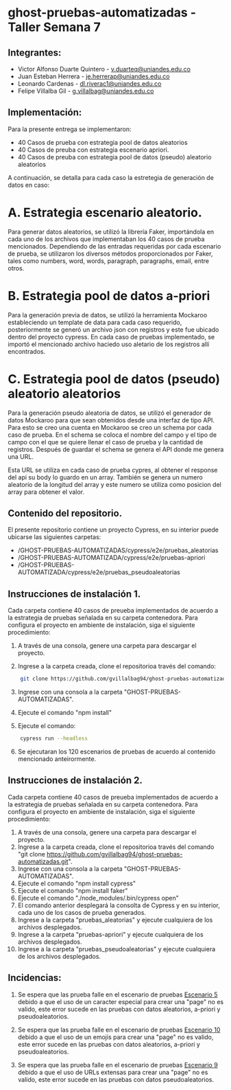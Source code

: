 # ghost-pruebas-automatizadas - Taller Semana 7

## Integrantes:

* Victor Alfonso Duarte Quintero - v.duarteq@uniandes.edu.co
* Juan Esteban Herrera - je.herrerap@uniandes.edu.co
* Leonardo Cardenas - dl.riverac1@uniandes.edu.co
* Felipe Villalba Gil - g.villalbag@uniandes.edu.co

## Implementación:

Para la presente entrega se implementaron:

 - 40 Casos de prueba con estrategia pool de datos aleatorios
 - 40 Casos de preuba con estrategia escenario apriori.
 - 40 Casos de preuba con estrategia pool de datos (pseudo) aleatorio aleatorios 

A continuación, se detalla para cada caso la estretegia de generación de datos en caso:

# A. Estrategia escenario aleatorio.
Para generar datos aleatorios, se utilizó la librería Faker, importándola en cada uno de los archivos que implementaban los 40 casos de prueba mencionados. Dependiendo de las entradas requeridas por cada escenario de prueba, se utilizaron los diversos métodos proporcionados por Faker, tales como numbers, word, words, paragraph, paragraphs, email, entre otros.

# B. Estrategia pool de datos a-priori
Para la generación previa de datos, se utilizó la herramienta Mockaroo estableciendo un template de data para cada caso requerido, posteriormente se generó un archivo json con  registros y este fue ubicado dentro del proyecto cypress.  En cada caso de pruebas implementado, se importó el mencionado archivo haciedo uso aletario de los registros allí encontrados.


# C. Estrategia pool de datos (pseudo) aleatorio aleatorios
Para la generación pseudo aleatoria de datos, se utilizó el generador de datos Mockaroo para que sean obtenidos desde una interfaz de tipo API. Para esto se creo una cuenta en Mockaroo se creo un schema por cada caso de prueba. En el schema se coloca el nombre del campo y el tipo de campo con el que se quiere llenar el caso de prueba y la cantidad de registros. Después de guardar el schema se genera el API donde me genera una URL.

Esta URL se utiliza en cada caso de prueba cypres, al obtener el response del api su body lo guardo en un array. También se genera un numero aleatorio de la longitud del array y este numero se utiliza como posicion del array para obtener el valor.


## Contenido del repositorio.

El presente repositorio contiene un proyecto Cypress, en su interior puede ubicarse las siguientes carpetas:

- /GHOST-PRUEBAS-AUTOMATIZADAS/cypress/e2e/pruebas_aleatorias
- /GHOST-PRUEBAS-AUTOMATIZADA/cypress/e2e/pruebas-apriori
- /GHOST-PRUEBAS-AUTOMATIZADA/cypress/e2e/pruebas_pseudoaleatorias


## Instrucciones de instalación 1.

Cada carpeta contiene 40 casos de preueba implementados de acuerdo a la estrategia de pruebas señalada en su carpeta contenedora.  Para configura el proyecto en ambiente de instalación, siga el siguiente procedimiento:

1. A través de una consola, genere una carpeta para descargar el proyecto.

2. Ingrese a la carpeta creada, clone el repositorioa través del  comando:

```bash
    git clone https://github.com/gvillalbag94/ghost-pruebas-automatizadas.git
```

3. Ingrese con una consola a la carpeta "GHOST-PRUEBAS-AUTOMATIZADAS".

4. Ejecute el comando "npm install"

5. Ejecute el comando:

```bash
    cypress run --headless
```

6. Se ejecutaran los 120 escenarios de pruebas de acuerdo al contenido mencionado anteirormente.

## Instrucciones de instalación 2. 
Cada carpeta contiene 40 casos de preueba implementados de acuerdo a la estrategia de pruebas señalada en su carpeta contenedora.  Para configura el proyecto en ambiente de instalación, siga el siguiente procedimiento:

1. A través de una consola, genere una carpeta para descargar el proyecto.
2. Ingrese a la carpeta creada, clone el repositorioa través del  comando "git clone https://github.com/gvillalbag94/ghost-pruebas-automatizadas.git".
3. Ingrese con una consola a la carpeta "GHOST-PRUEBAS-AUTOMATIZADAS".
4. Ejecute el comando "npm install cypress"
5. Ejecute el comando "npm install faker"
6. Ejecute el comando "./node_modules/.bin/cypress open"
7. El comando anterior desplegará la consolta de Cypress y en su interior, cada uno de los casos de prueba generados.
8. Ingrese a la carpeta "pruebas_aleatorias" y ejecute cualquiera de los archivos desplegados.
9. Ingrese a la carpeta "pruebas-apriori" y ejecute cualquiera de los archivos desplegados.
10. Ingrese a la carpeta "pruebas_pseudoaleatorias" y ejecute cualquiera de los archivos desplegados.


## Incidencias:

1. Se espera que las prueba falle en el escenario de pruebas [Escenario 5](https://github.com/gvillalbag94/ghost-pruebas-automatizadas/issues/5)  debido a que el uso de un caracter especial para crear una "page" no es valido, este error sucede en las pruebas con datos aleatorios, a-priori y pseudoaleatorios.

2. Se espera que las prueba falle en el escenario de pruebas [Escenario 10](https://github.com/gvillalbag94/ghost-pruebas-automatizadas/issues/6)  debido a que el uso de un emojis para crear una "page" no es valido, este error sucede en las pruebas con datos aleatorios, a-priori y pseudoaleatorios.

3. Se espera que las prueba falle en el escenario de pruebas [Escenario 9](https://github.com/gvillalbag94/ghost-pruebas-automatizadas/issues/7)  debido a que el uso de URLs extensas para crear una "page" no es valido, este error sucede en las pruebas con datos pseudoaleatorios.


